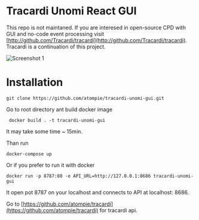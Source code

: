 # Tracardi Unomi React GUI

This repo is not maintaned. If you are interesed in open-source CPD with GUI and no-code event processing visit [http://github.com/Tracardi/tracardi](http://github.com/Tracardi/tracardi). Tracardi is a continuation of this project. 


![Screenshot 1](https://scontent.fpoz4-1.fna.fbcdn.net/v/t1.6435-9/176281298_116889430506445_8902050899484618905_n.png?_nc_cat=103&ccb=1-3&_nc_sid=730e14&_nc_ohc=qehNGVOamjoAX8JKEXJ&_nc_ht=scontent.fpoz4-1.fna&oh=9419256671a7058fac91911c447e73a5&oe=60ADAEC3)


# Installation

```
git clone https://github.com/atompie/tracardi-unomi-gui.git
```

Go to root directory ant build docker image

```
 docker build . -t tracardi-unomi-gui
```

It may take some time ~ 15min. 

Than run

```
docker-compose up
```

Or if you prefer to run it with docker

```
docker run -p 8787:80 -e API_URL=http://127.0.0.1:8686 tracardi-unomi-gui
```

It open pot 8787 on your localhost and connects to API at localhost: 8686.

Go to [https://github.com/atompie/tracardi](https://github.com/atompie/tracardi) for tracardi api. 
